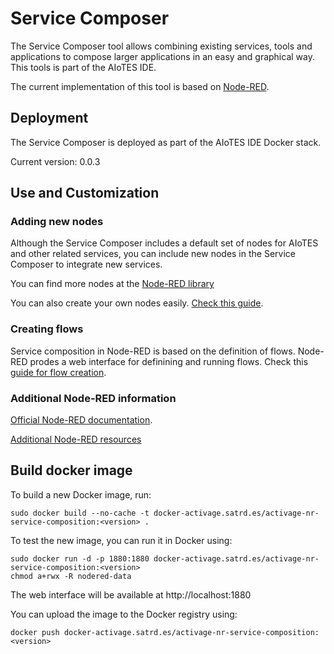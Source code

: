 # Service Composer
The Service Composer tool allows combining existing services, tools and applications to compose larger applications in an easy and graphical way. This tools is part of the AIoTES IDE.


The current implementation of this tool is based on [Node-RED](https://nodered.org/).



## Deployment

The Service Composer is deployed as part of the AIoTES IDE Docker stack.

Current version: 0.0.3


## Use and Customization


### Adding new nodes

Although the Service Composer includes a default set of nodes for AIoTES and other related services, you can include new nodes in the Service Composer to integrate new services.


You can find more nodes at the [Node-RED library](https://flows.nodered.org/)


You can also create your own nodes easily. [Check this guide](https://inter-iot.readthedocs.io/projects/inter-iot-cookbook/en/latest/inter-layer/as2as/as2as-recipe2/).



### Creating flows

Service composition in Node-RED is based on the definition of flows. Node-RED prodes a web interface for definining and running flows. Check this [guide for flow creation](https://inter-iot-cookbook.readthedocs.io/en/latest/inter-layer/as2as/as2as-recipe3/).



### Additional Node-RED information

[Official Node-RED documentation](https://nodered.org/docs/).

[Additional Node-RED resources](https://inter-iot.readthedocs.io/projects/as2as/en/latest/user-guide/advanced-documentation/)



## Build docker image

To build a new Docker image, run:

`sudo docker build --no-cache -t docker-activage.satrd.es/activage-nr-service-composition:<version> .`


To test the new image, you can run it in Docker using:
```
sudo docker run -d -p 1880:1880 docker-activage.satrd.es/activage-nr-service-composition:<version>
chmod a+rwx -R nodered-data
```

The web interface will be available at http://localhost:1880


You can upload the image to the Docker registry using:

`docker push docker-activage.satrd.es/activage-nr-service-composition:<version>`


